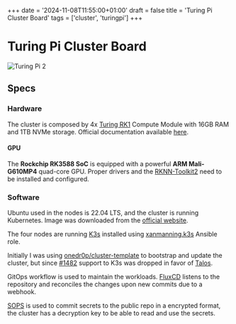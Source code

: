+++
date = '2024-11-08T11:55:00+01:00'
draft = false
title = 'Turing Pi Cluster Board'
tags = ['cluster', 'turingpi']
+++

# Turing Pi Cluster Board

![Turing Pi 2](../images/turingpi-1.jpg)

## Specs

### Hardware

The cluster is composed by 4x [Turing RK1](https://docs.turingpi.com/docs/turing-rk1-specs-and-io-ports) Compute Module with 16GB RAM and 1TB NVMe storage. Official documentation available [here](https://docs.turingpi.com/docs/turing-pi2-intro).

#### GPU

The **Rockchip RK3588 SoC** is equipped with a powerful **ARM Mali-G610MP4** quad-core GPU. Proper drivers and the [RKNN-Toolkit2](https://github.com/airockchip/rknn-toolkit2/) need to be installed and configured.

### Software

Ubuntu used in the nodes is 22.04 LTS, and the cluster is running Kubernetes. Image was downloaded from the [official website](https://firmware.turingpi.com/turing-rk1/).

The four nodes are running [K3s](https://k3s.io/) installed using [xanmanning.k3s](https://galaxy.ansible.com/ui/standalone/roles/xanmanning/k3s/) Ansible role.

Initially I was using [onedr0p/cluster-template](https://github.com/onedr0p/cluster-template) to bootstrap and update the cluster, but since [#1482](https://github.com/onedr0p/cluster-template/pull/1482) support to K3s was dropped in favor of [Talos](https://www.siderolabs.com/platform/talos-os-for-kubernetes/).

GitOps workflow is used to maintain the workloads. [FluxCD](https://fluxcd.io/) listens to the repository and reconciles the changes upon new commits due to a webhook.

[SOPS](https://getsops.io/) is used to commit secrets to the public repo in a encrypted format, the cluster has a decryption key to be able to read and use the secrets.

